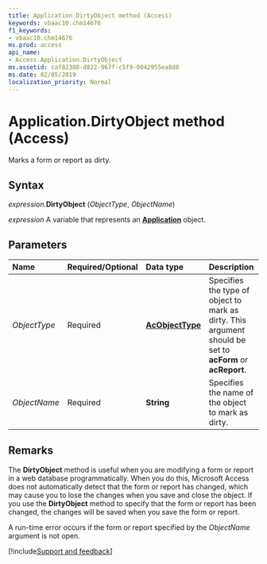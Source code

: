 ```yaml
---
title: Application.DirtyObject method (Access)
keywords: vbaac10.chm14676
f1_keywords:
- vbaac10.chm14676
ms.prod: access
api_name:
- Access.Application.DirtyObject
ms.assetid: caf82388-d822-967f-c5f9-0042955ea8d8
ms.date: 02/05/2019
localization_priority: Normal
---
```



# Application.DirtyObject method (Access)

Marks a form or report as dirty.


## Syntax

_expression_.**DirtyObject** (_ObjectType_, _ObjectName_)

_expression_ A variable that represents an **[Application](Access.Application.md)** object.


## Parameters

|Name|Required/Optional|Data type|Description|
|:-----|:-----|:-----|:-----|
| _ObjectType_|Required|**[AcObjectType](access.acobjecttype.md)**|Specifies the type of object to mark as dirty. This argument should be set to **acForm** or **acReport**.|
| _ObjectName_|Required|**String**|Specifies the name of the object to mark as dirty.|

## Remarks

The **DirtyObject** method is useful when you are modifying a form or report in a web database programmatically. When you do this, Microsoft Access does not automatically detect that the form or report has changed, which may cause you to lose the changes when you save and close the object. If you use the **DirtyObject** method to specify that the form or report has been changed, the changes will be saved when you save the form or report.

A run-time error occurs if the form or report specified by the _ObjectName_ argument is not open.




[!include[Support and feedback](~/includes/feedback-boilerplate.md)]